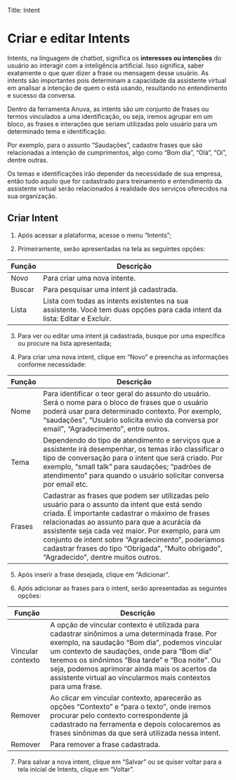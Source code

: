 Title: Intent

# Criar e editar Intents

Intents, na linguagem de chatbot, significa os **interesses ou intenções** do
usuário ao interagir com a inteligência artificial. Isso significa, saber
exatamente o que quer dizer a frase ou mensagem desse usuário. As intents são
importantes pois determinam a capacidade da assistente virtual em analisar a
intenção de quem o está usando, resultando no entendimento e sucesso da
conversa.

Dentro da ferramenta Anuva, as intents são um conjunto de frases ou termos
vinculados a uma identificação, ou seja, iremos agrupar em um bloco, as frases e
interações que seriam utilizadas pelo usuário para um determinado tema e
identificação.

Por exemplo, para o assunto “Saudações”, cadastre frases que são relacionadas a
intenção de cumprimentos, algo como “Bom dia”, “Olá”, “Oi”, dentre outras.

Os temas e identificações irão depender da necessidade de sua empresa, então
tudo aquilo que for cadastrado para treinamento e entendimento da assistente
virtual serão relacionados à realidade dos serviços oferecidos na sua
organização.

## Criar Intent

1.  Após acessar a plataforma, acesse o menu “Intents”;

2.  Primeiramente, serão apresentadas na tela as seguintes opções:

|Função|Descrição|
|-|-|
|Novo|Para criar uma nova intente.|
|Buscar|Para pesquisar uma intent já cadastrada.|
|Lista|Lista com todas as intents existentes na sua assistente. Você tem duas opções para cada intent da lista: Editar e Excluir.|

3.  Para ver ou editar uma intent já cadastrada, busque por uma específica ou
    procure na lista apresentada;

4.  Para criar uma nova intent, clique em “Novo” e preencha as informações
    conforme necessidade:

|Função|Descrição|
|-|-|
|Nome|Para identificar o teor geral do assunto do usuário. Será o nome para o bloco de frases que o usuário poderá usar para determinado contexto. Por exemplo, “saudações”, “Usuário solicita envio da conversa por email”, “Agradecimento”, entre outros.|
|Tema|Dependendo do tipo de atendimento e serviços que a assistente irá desempenhar, os temas irão classificar o tipo de conversação para o intent que será criado. Por exemplo, “small talk” para saudações; “padrões de atendimento” para quando o usuário solicitar conversa por email etc.|
| Frases | Cadastrar as frases que podem ser utilizadas pelo usuário para o assunto da intent que está sendo criada. É importante cadastrar o máximo de frases relacionadas ao assunto para que a acurácia da assistente seja cada vez maior. Por exemplo, para um conjunto de intent sobre “Agradecimento”, poderíamos cadastrar frases do tipo “Obrigada”, ”Muito obrigado”, “Agradecido”, dentre muitos outros.| 

5. Após inserir a frase desejada, clique em “Adicionar”.

6.  Após adicionar as frases para o intent, serão apresentadas as seguintes
    opções:

|Função|Descrição|
|-|-|
|Vincular contexto|A opção de vincular contexto é utilizada para cadastrar sinônimos a uma determinada frase. Por exemplo, na saudação “Bom dia”, podemos vincular um contexto de saudações, onde para “Bom dia” teremos os sinônimos “Boa tarde” e “Boa noite”. Ou seja, podemos aprimorar ainda mais os acertos da assistente virtual ao vincularmos mais contextos para uma frase.|
|Remover| Ao clicar em vincular contexto, aparecerão as opções “Contexto” e “para o texto”, onde iremos procurar pelo contexto correspondente já cadastrado na ferramenta e depois colocaremos as frases sinônimas da que será utilizada nessa intent.|
| Remover|Para remover a frase cadastrada.                                                                                                                                                                      |
7.  Para salvar a nova intent, clique em “Salvar” ou se quiser voltar para a
    tela inicial de Intents, clique em “Voltar”.
